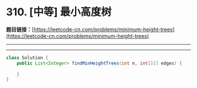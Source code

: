 # 310. [中等] 最小高度树

**题目链接：**[https://leetcode-cn.com/problems/minimum-height-trees](https://leetcode-cn.com/problems/minimum-height-trees)

---

<Cards card="leetcode_310_minimum-height-trees"></Cards>

---

```java
class Solution {
    public List<Integer> findMinHeightTrees(int n, int[][] edges) {
        
    }
}
```